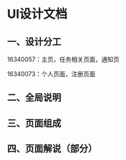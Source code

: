 # UI设计文档

## 一、设计分工

16340057：主页，任务相关页面，通知页

16340073：个人页面，注册页面


## 二、全局说明


## 三、页面组成


## 四、页面解说（部分）


